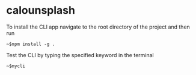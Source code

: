 # calounsplash

To install the CLI app navigate to the root directory of the project and then run

    ~$npm install -g .

Test the CLI by typing the specified keyword in the terminal

    ~$mycli
